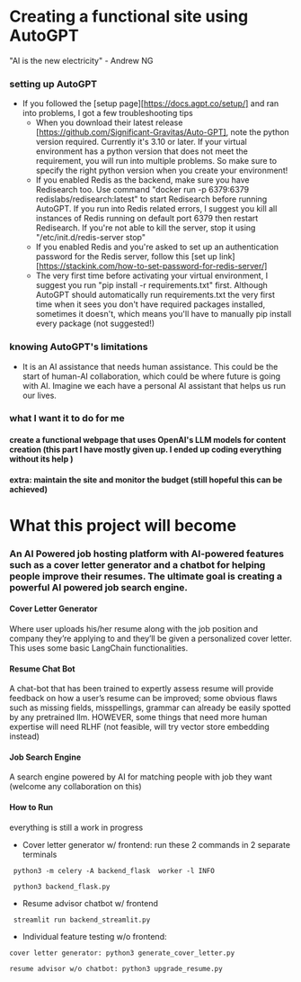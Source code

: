 # Creating a functional site using AutoGPT

"AI is the new electricity" - Andrew NG

### setting up AutoGPT
- If you followed the [setup page][https://docs.agpt.co/setup/] and ran into problems, I got a few troubleshooting tips
  - When you download their latest release [https://github.com/Significant-Gravitas/Auto-GPT], note the python version required. Currently it's 3.10 or later. If your virtual environment has a python version that does not meet the requirement, you will run into multiple problems. So make sure to specify the right python version when you create your environment!
  - If you enabled Redis as the backend, make sure you have Redisearch too. Use command "docker run -p 6379:6379 redislabs/redisearch:latest" to start Redisearch before running AutoGPT. If you run into Redis related errors, I suggest you kill all instances of Redis running on default port 6379 then restart Redisearch. If you're not able to kill the server, stop it using "/etc/init.d/redis-server stop"
  - If you enabled Redis and you're asked to set up an authentication password for the Redis server, follow this [set up link][https://stackink.com/how-to-set-password-for-redis-server/]
  - The very first time before activating your virtual environment, I suggest you run "pip install -r requirements.txt" first. Although AutoGPT should automatically run requirements.txt the very first time when it sees you don't have required packages installed, sometimes it doesn't, which means you'll have to manually pip install every package (not suggested!)

### knowing AutoGPT's limitations
- It is an AI assistance that needs human assistance. This could be the start of human-AI collaboration, which could be where future is going with AI. Imagine we each have a personal AI assistant that helps us run our lives.
 

### what I want it to do for me
#### create a functional webpage that uses OpenAI's LLM models for content creation (this part I have mostly given up. I ended up coding everything without its help )
#### extra: maintain the site and monitor the budget (still hopeful this can be achieved)


# What this project will become

### An AI Powered job hosting platform with AI-powered features such as a cover letter generator and a chatbot for helping people improve their resumes. The ultimate goal is creating a powerful AI powered job search engine.


#### Cover Letter Generator

Where user uploads his/her resume along with the job position and company they’re applying to and they’ll be given a personalized cover letter. This uses some basic LangChain functionalities. 




#### Resume Chat Bot

A chat-bot that has been trained to expertly assess resume will provide feedback on how a user’s resume can be improved; some obvious flaws such as missing fields, misspellings, grammar can already be easily spotted by any pretrained llm. HOWEVER, some things that need more human expertise will need RLHF (not feasible, will try vector store embedding instead)
    


#### Job Search Engine

A search engine powered by AI for matching people with job they want (welcome any collaboration on this)




#### How to Run
everything is still a work in progress

- Cover letter generator w/ frontend: run these 2 commands in 2 separate terminals
````
 python3 -m celery -A backend_flask  worker -l INFO 

 python3 backend_flask.py

````
- Resume advisor chatbot w/ frontend
````
 streamlit run backend_streamlit.py
````

- Individual feature testing w/o frontend:

```
cover letter generator: python3 generate_cover_letter.py

resume advisor w/o chatbot: python3 upgrade_resume.py
```



